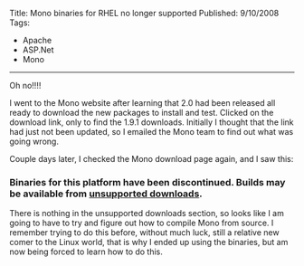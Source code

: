 Title: Mono binaries for RHEL no longer supported
Published: 9/10/2008
Tags:
- Apache
- ASP.Net
- Mono
---

Oh no!!!!

I went to the Mono website after learning that 2.0 had been released all ready to download the new packages to install and test. Clicked on the download link, only to find the 1.9.1 downloads. Initially I thought that the link had just not been updated, so I emailed the Mono team to find out what was going wrong.

Couple days later, I checked the Mono download page again, and I saw this:

### Binaries for this platform have been discontinued. Builds may be available from [unsupported downloads](http://www.mono-project.com/Other_Downloads).

There is nothing in the unsupported downloads section, so looks like I am going to have to try and figure out how to compile Mono from source. I remember trying to do this before, without much luck, still a relative new comer to the Linux world, that is why I ended up using the binaries, but am now being forced to learn how to do this.
